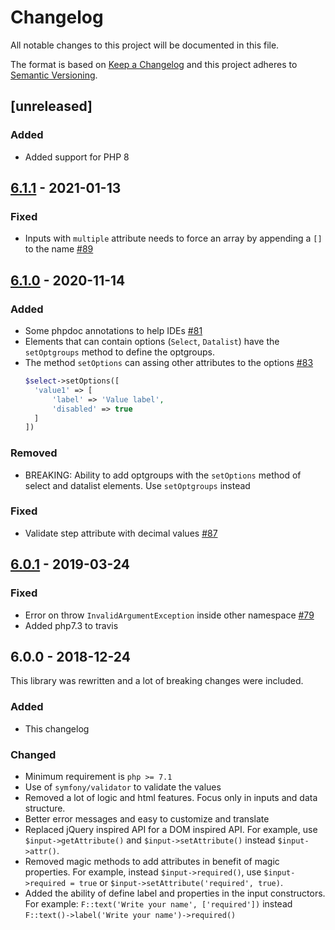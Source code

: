 # Changelog

All notable changes to this project will be documented in this file.

The format is based on [Keep a Changelog](http://keepachangelog.com/)
and this project adheres to [Semantic Versioning](http://semver.org/).

## [unreleased]
### Added
- Added support for PHP 8

## [6.1.1] - 2021-01-13
### Fixed
- Inputs with `multiple` attribute needs to force an array by appending a `[]` to the name [#89]

## [6.1.0] - 2020-11-14
### Added
- Some phpdoc annotations to help IDEs [#81]
- Elements that can contain options (`Select`, `Datalist`) have the `setOptgroups` method to define the optgroups.
- The method `setOptions` can assing other attributes to the options [#83]
  ```php
  $select->setOptions([
    'value1' => [
        'label' => 'Value label',
        'disabled' => true
    ]
  ])
  ```

### Removed
- BREAKING: Ability to add optgroups with the `setOptions` method of select and datalist elements. Use `setOptgroups` instead

### Fixed
- Validate step attribute with decimal values [#87]

## [6.0.1] - 2019-03-24
### Fixed
- Error on throw `InvalidArgumentException` inside other namespace [#79]
- Added php7.3 to travis

## 6.0.0 - 2018-12-24
This library was rewritten and a lot of breaking changes were included.

### Added
- This changelog

### Changed
- Minimum requirement is `php >= 7.1`
- Use of `symfony/validator` to validate the values
- Removed a lot of logic and html features. Focus only in inputs and data structure.
- Better error messages and easy to customize and translate
- Replaced jQuery inspired API for a DOM inspired API. For example, use `$input->getAttribute()` and `$input->setAttribute()` instead `$input->attr()`.
- Removed magic methods to add attributes in benefit of magic properties. For example, instead `$input->required()`, use `$input->required = true` or `$input->setAttribute('required', true)`.
- Added the ability of define label and properties in the input constructors. For example: `F::text('Write your name', ['required'])` instead `F::text()->label('Write your name')->required()`

[#79]: https://github.com/oscarotero/form-manager/issues/79
[#81]: https://github.com/oscarotero/form-manager/issues/81
[#83]: https://github.com/oscarotero/form-manager/issues/83
[#87]: https://github.com/oscarotero/form-manager/issues/87
[#89]: https://github.com/oscarotero/form-manager/issues/89

[6.1.1]: https://github.com/oscarotero/form-manager/compare/v6.1.0...v6.1.1
[6.1.0]: https://github.com/oscarotero/form-manager/compare/v6.0.1...v6.1.0
[6.0.1]: https://github.com/oscarotero/form-manager/compare/v6.0.0...v6.0.1
